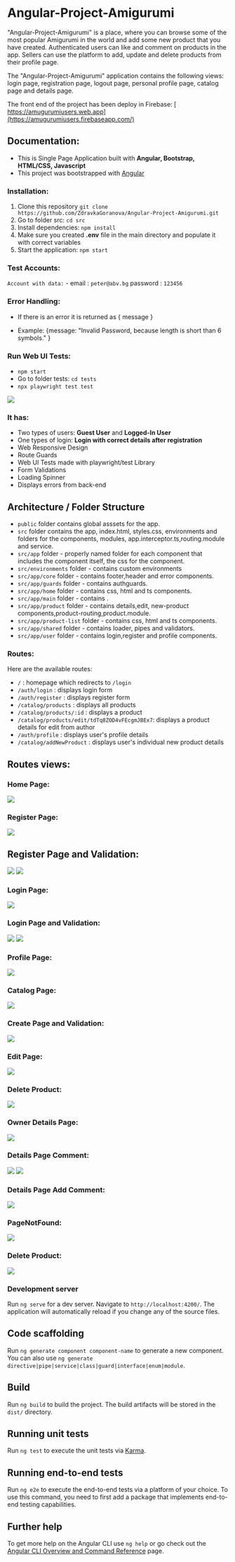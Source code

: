 
#  Angular-Project-Amigurumi

"Angular-Project-Amigurumi" is a place, where you can browse some of the most popular Amigurumi  in the world and add some new product that you have created. Authenticated users can like and comment on products in the app. Sellers can use the platform to add, update and delete products from their profile page.

The  "Angular-Project-Amigurumi"  application contains the following views: login page, registration page, logout page, personal profile page, catalog page and details page.

The front end of the project has been deploy in Firebase: [ https://amugurumiusers.web.app](https://amugurumiusers.firebaseapp.com/)

 ## Documentation:

- This is Single Page Application built with <strong>Angular, Bootstrap, HTML/CSS, Javascript</strong>
- This project was bootstrapped with [Angular](https://github.com/facebook/angular)
  
### Installation:
1. Clone this repository `git clone https://github.com/ZdravkaGoranova/Angular-Project-Amigurumi.git`
2. Go to folder src: `cd src`
3. Install dependencies: `npm install`
4. Make sure you created <strong>.env</strong> file in the main directory and populate it with correct variables
5. Start the application: `npm start`


 ### Test Accounts:
`Account with data:` - email : `peter@abv.bg` password : `123456`

### Error Handling:

- If there is an error it is returned as { message }</p>
- Example: {message: "Invalid Password, because length is short than 6 symbols." }</p>

### Run Web UI Tests:
-  `npm start`
- Go to folder tests: `cd tests`
- `npx playwright test test`
  
 ![](/uiTests.jpg)
  
### It has:
- Two types of users: <strong>Guest User</strong> and <strong>Logged-In User</strong>
- One types of login:  <strong>Login with correct details after registration</strong>
- Web Responsive Design
- Route Guards
- Web UI Tests made with playwright/test Library
- Form Validations
- Loading Spinner
- Displays errors from back-end
  

 ## Architecture /  Folder Structure
 
 - `public` folder contains global asssets for the app.
 - `src` folder contains the app, index.html, styles.css, environments and folders for the components, modules, app.interceptor.ts,routing.module and service.
 - `src/app` folder - properly named folder for each component that includes the component itself, the css  for the component.
 - `src/environments` folder - contains custom environments
 - `src/app/core` folder - contains footer,header and error components.
  - `src/app/guards` folder -  contains authguards.
 - `src/app/home` folder - contains css, html and ts components.
 - `src/app/main` folder -  contains </app-product-list>.
 - `src/app/product` folder - contains details,edit, new-product components,product-routing,product.module.
 - `src/app/product-list` folder - contains css, html and ts components.
 - `src/app/shared` folder - contains loader, pipes and validators.
 - `src/app/user` folder - contains login,register and profile components.
   
 ### Routes:

Here are the available routes:

- `/` : homepage which redirects to `/login`
- `/auth/login` : displays login form
- `/auth/register` : displays register form
- `/catalog/products` : displays all products
- `/catalog/products/:id` : displays a product
- `/catalog/products/edit/tdTq8ZOD4vFEcgmJBEx7`: displays a  product details for edit from author
- `/auth/profile` : displays user's profile details
- `/catalog/addNewProduct` : displays user's individual new  product details

  
 ## Routes views:

 ###  Home Page:
![](/HomePage.jpg)
 ### Register Page:
![](/PageRegister.jpg)
## Register  Page and Validation:
![](RegisterValidation.jpg)
![](RegisterError.jpg)

###  Login Page:
![](/PageLogin.jpg)

###  Login  Page and Validation:
![](LoginValidation.jpg)
![](LoginErrorHandling.jpg)
###  Profile Page:
![](/ProfilePage.jpg)

###  Catalog  Page:
![](/CatalogProfilePage.jpg)

###  Create  Page and Validation:
![](CreateValidation.png)

###  Edit Page:
![](/EditPage.jpg)

###  Delete Product:
![](/del.jpg)

###  Owner Details Page:
![](/OwnerDetailsPage.jpg)

###  Details Page Comment:
![](/ListComment.jpg)
![](/ListComment2.jpg)

###  Details Page Add Comment:
![](/AddComment.jpg)

### PageNotFound:
![](/404.jpg)

###  Delete Product:
![](/del.jpg)


###  Development server

Run `ng serve` for a dev server. Navigate to `http://localhost:4200/`. The application will automatically reload if you change any of the source files.

## Code scaffolding

Run `ng generate component component-name` to generate a new component. You can also use `ng generate directive|pipe|service|class|guard|interface|enum|module`.

## Build

Run `ng build` to build the project. The build artifacts will be stored in the `dist/` directory.

## Running unit tests

Run `ng test` to execute the unit tests via [Karma](https://karma-runner.github.io).

## Running end-to-end tests

Run `ng e2e` to execute the end-to-end tests via a platform of your choice. To use this command, you need to first add a package that implements end-to-end testing capabilities.

## Further help

To get more help on the Angular CLI use `ng help` or go check out the [Angular CLI Overview and Command Reference](https://angular.io/cli) page.
